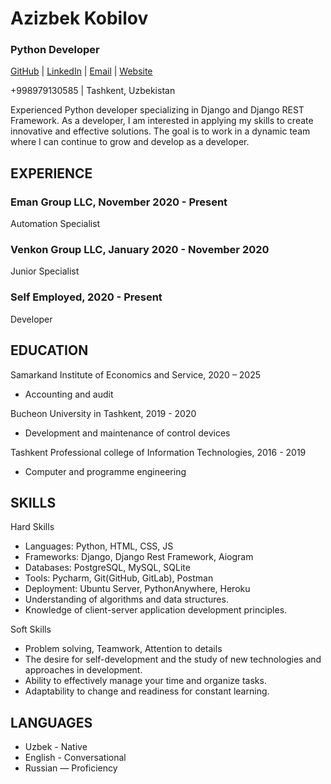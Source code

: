 # Azizbek Kobilov

### Python Developer

[GitHub](https://github.com/azizbek-kobilov) | [LinkedIn](https://www.linkedin.com/in/azizbekkobilov) | [Email](mailto:kobilov.2000@mail.ru) | [Website](https://azizbek-kobilov.uz)

+998979130585 | Tashkent, Uzbekistan

Experienced Python developer specializing in Django and Django REST Framework. As a developer, I am interested in applying my skills to create innovative and effective solutions. The goal is to work in a dynamic team where I can continue to grow and develop as a developer.

## EXPERIENCE

### Eman Group LLC, November 2020 - Present

Automation Specialist


### Venkon Group LLC, January 2020 - November 2020

Junior Specialist


### Self Employed, 2020 - Present

Developer


## EDUCATION

Samarkand Institute of Economics and Service, 2020 – 2025

- Accounting and audit

Bucheon University in Tashkent, 2019 - 2020

- Development and maintenance of control devices

Tashkent Professional college of Information Technologies, 2016 - 2019

- Computer and programme engineering

## SKILLS

Hard Skills

- Languages: Python, HTML, CSS, JS
- Frameworks: Django, Django Rest Framework, Aiogram
- Databases: PostgreSQL, MySQL, SQLite
- Tools: Pycharm, Git(GitHub, GitLab), Postman
- Deployment: Ubuntu Server, PythonAnywhere, Heroku
- Understanding of algorithms and data structures.
- Knowledge of client-server application development principles. 

Soft Skills

- Problem solving, Teamwork, Attention to details
- The desire for self-development and the study of new technologies and approaches in development.
- Ability to effectively manage your time and organize tasks.
- Adaptability to change and readiness for constant learning.

## LANGUAGES

- Uzbek - Native
- English - Conversational
- Russian — Proficiency
